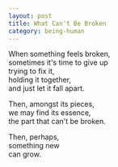 ```yaml
---
layout: post
title: What Can't Be Broken
category: being-human
---
```


When something feels broken,  
sometimes it's time to give up  
trying to fix it,  
holding it together,  
and just let it fall apart.

Then, amongst its pieces,  
we may find its essence,  
the part that can't be broken.

Then, perhaps,  
something new   
can grow.
